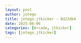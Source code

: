 ```yaml
---
layout: post
author: jotego
title: jotego.jtkicker - 0d22db4
date: 2025-06-06
categories: [Arcade, jtkicker]
tags: [jotego.jtkicker]
---
```


